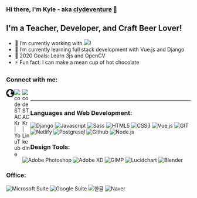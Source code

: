 ### Hi there, I'm Kyle - aka [clydeventure][website] 👋

## I'm a Teacher, Developer, and Craft Beer Lover!
- 🔭 I’m currently working with [<img src="https://github.com/clydeventure/website/blob/master/img/logo/planteraOrange.png" height="12px">][plantera]!
- 🌱 I’m currently learning full stack development with Vue.js and Django
- 🥅 2020 Goals: Learn 3js and OpenCV
- ⚡ Fun fact: I can make a mean cup of hot chocolate

### Connect with me:

[<img align="left" alt="codeSTACKr.com" width="22px" src="https://raw.githubusercontent.com/iconic/open-iconic/master/svg/globe.svg" />][website]
[<img align="left" alt="codeSTACKr | YouTube" width="22px" src="https://cdn.jsdelivr.net/npm/simple-icons@v3/icons/youtube.svg" />][youtube]
[<img align="left" alt="codeSTACKr | LinkedIn" width="22px" src="https://cdn.jsdelivr.net/npm/simple-icons@v3/icons/linkedin.svg" />][linkedin]
<br />

---

### Languages and Web Development:

<img src="https://github.com/clydeventure/website/blob/master/img/logo/djangologo.png" height="26px" class="programs" title="Django" > <img src="https://github.com/clydeventure/website/blob/master/img/logo/jslogo.png" height="26px" class="programs" title="Javascript" > <img src="https://github.com/clydeventure/website/blob/master/img/logo/sass.png" height="26px" class="programs" title="Sass" > <img src="https://github.com/clydeventure/website/blob/master/img/logo/html5logo.png" height="26px" class="programs" title="HTML5" > <img src="https://github.com/clydeventure/website/blob/master/img/logo/csslogo.png" height="26px" class="programs" title="CSS3" > <img src="https://github.com/clydeventure/website/blob/master/img/logo/vue.png" height="26px" class="programs" title="Vue.js" > <img src="https://github.com/clydeventure/website/blob/master/img/logo/gitlogo.png" height="26px" class="programs" title="GIT" > <img src="https://github.com/clydeventure/website/blob/master/img/logo/netlifylogo.png" height="26px" class="programs" title="Netlify" > <img src="https://github.com/clydeventure/website/blob/master/img/logo/postgresqllogo.png" height="26px" class="programs" title="Postgresql" > <img src="https://github.com/clydeventure/website/blob/master/img/logo/githublogo.png" height="26px" class="programs" title="Github" > <img src="https://github.com/clydeventure/website/blob/master/img/logo/node.png" height="26px" class="programs" title="Node.js" > 

### Design Tools:

<img src="https://github.com/clydeventure/website/blob/master/img/logo/pslogo.png" height="26px" class="programs" title="Adobe Photoshop" > <img src="https://github.com/clydeventure/website/blob/master/img/logo/xdlogo.png" height="26px" class="programs" title="Adobe XD" > <img src="https://github.com/clydeventure/website/blob/master/img/logo/gimplogo.png" height="26px" class="programs" title="GIMP" > <img src="https://github.com/clydeventure/website/blob/master/img/logo/lucidchartlogo.png" height="26px" class="programs" title="Lucidchart"> <img src="https://github.com/clydeventure/website/blob/master/img/logo/blenderlogo.png" height="26px" class="programs" title="Blender" > 

### Office:

<img src="https://github.com/clydeventure/website/blob/master/img/logo/micorsoftlogo.png" height="26px" class="programs" title="Microsoft Suite" > <img src="https://github.com/clydeventure/website/blob/master/img/logo/googlelogo.png" height="26px" class="programs" title="Google Suite" > <img src="https://github.com/clydeventure/website/blob/master/img/logo/hancomlogo.png" height="26px" class="programs" title="한글" > <img src="https://github.com/clydeventure/website/blob/master/img/logo/naver.png" height="26px" class="programs" title="Naver" >

<br />
<br />

[website]: https://clydeventure.com
[youtube]: https://www.youtube.com/channel/UCxZi6Y4eJxhGyItIjIZ687g?view_as=subscriber
[linkedin]: https://www.linkedin.com/in/kyle-clyde/
[plantera]: https://www.plantera.kr/

